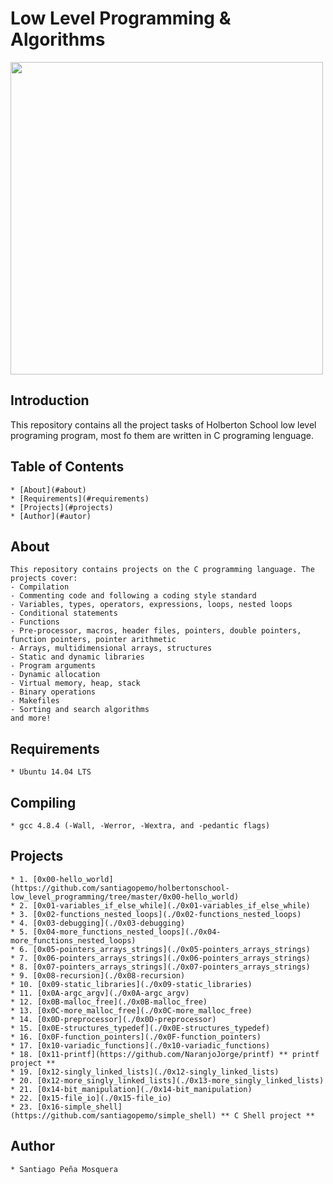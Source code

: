 
# Low Level Programming & Algorithms

<img src="https://s3.amazonaws.com/intranet-projects-files/holbertonschool-low_level_programming/212/cisfun.jpg" width="500">

## Introduction 
This repository contains all the project tasks of Holberton School low level programing program, most fo them are written in C programing lenguage.

## Table of Contents
	* [About](#about)
	* [Requirements](#requirements)
	* [Projects](#projects)
	* [Author](#autor)

## About
	This repository contains projects on the C programming language. The projects cover:
	- Compilation
	- Commenting code and following a coding style standard
	- Variables, types, operators, expressions, loops, nested loops
	- Conditional statements
	- Functions
	- Pre-processor, macros, header files, pointers, double pointers, function pointers, pointer arithmetic
	- Arrays, multidimensional arrays, structures
	- Static and dynamic libraries
	- Program arguments
	- Dynamic allocation
	- Virtual memory, heap, stack
	- Binary operations
	- Makefiles
	- Sorting and search algorithms
	and more!

## Requirements
	* Ubuntu 14.04 LTS

## Compiling
	
	* gcc 4.8.4 (-Wall, -Werror, -Wextra, and -pedantic flags)

## Projects
	* 1. [0x00-hello_world](https://github.com/santiagopemo/holbertonschool-low_level_programming/tree/master/0x00-hello_world)
	* 2. [0x01-variables_if_else_while](./0x01-variables_if_else_while)
	* 3. [0x02-functions_nested_loops](./0x02-functions_nested_loops)
	* 4. [0x03-debugging](./0x03-debugging)
	* 5. [0x04-more_functions_nested_loops](./0x04-more_functions_nested_loops)
	* 6. [0x05-pointers_arrays_strings](./0x05-pointers_arrays_strings)
	* 7. [0x06-pointers_arrays_strings](./0x06-pointers_arrays_strings)
	* 8. [0x07-pointers_arrays_strings](./0x07-pointers_arrays_strings)
	* 9. [0x08-recursion](./0x08-recursion)
	* 10. [0x09-static_libraries](./0x09-static_libraries)
	* 11. [0x0A-argc_argv](./0x0A-argc_argv)
	* 12. [0x0B-malloc_free](./0x0B-malloc_free)
	* 13. [0x0C-more_malloc_free](./0x0C-more_malloc_free)
	* 14. [0x0D-preprocessor](./0x0D-preprocessor)
	* 15. [0x0E-structures_typedef](./0x0E-structures_typedef)
	* 16. [0x0F-function_pointers](./0x0F-function_pointers)
	* 17. [0x10-variadic_functions](./0x10-variadic_functions)
	* 18. [0x11-printf](https://github.com/NaranjoJorge/printf) ** printf project **
	* 19. [0x12-singly_linked_lists](./0x12-singly_linked_lists)
	* 20. [0x12-more_singly_linked_lists](./0x13-more_singly_linked_lists)
	* 21. [0x14-bit_manipulation](./0x14-bit_manipulation)
	* 22. [0x15-file_io](./0x15-file_io)
	* 23. [0x16-simple_shell](https://github.com/santiagopemo/simple_shell) ** C Shell project **

## Author

	* Santiago Peña Mosquera
